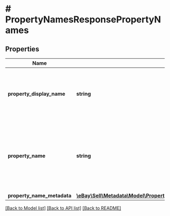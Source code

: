 # # PropertyNamesResponsePropertyNames

## Properties

Name | Type | Description | Notes
------------ | ------------- | ------------- | -------------
**property_display_name** | **string** | The display name of a property. This is the localized name of the compatible property. | [optional]
**property_name** | **string** | The canonical name of a property. This value is used as part of the name-value pairs used to specify compatibility. | [optional]
**property_name_metadata** | [**\eBay\Sell\Metadata\Model\PropertyNamesResponsePropertyNameMetadata**](PropertyNamesResponsePropertyNameMetadata.md) |  | [optional]

[[Back to Model list]](../../README.md#models) [[Back to API list]](../../README.md#endpoints) [[Back to README]](../../README.md)
